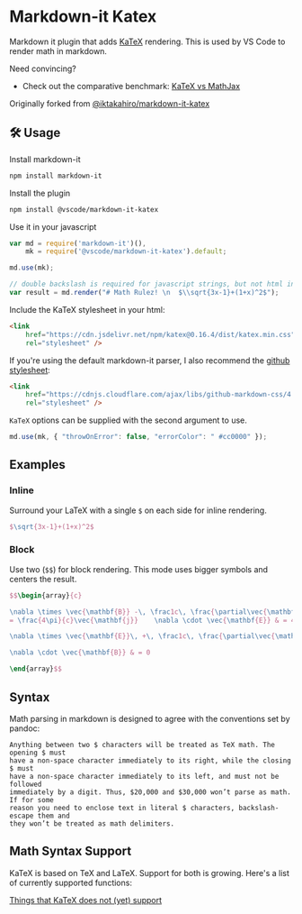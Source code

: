 # Markdown-it Katex

Markdown it plugin that adds [KaTeX](https://github.com/Khan/KaTeX) rendering.
This is used by VS Code to render math in markdown.

Need convincing?

-   Check out the comparative benchmark:
    [KaTeX vs MathJax](https://jsperf.com/katex-vs-mathjax/42)

Originally forked from
[@iktakahiro/markdown-it-katex](https://github.com/iktakahiro/markdown-it-katex)

## 🛠️ Usage

Install markdown-it

```bash
npm install markdown-it
```

Install the plugin

```bash
npm install @vscode/markdown-it-katex
```

Use it in your javascript

```javascript
var md = require('markdown-it')(),
    mk = require('@vscode/markdown-it-katex').default;

md.use(mk);

// double backslash is required for javascript strings, but not html input
var result = md.render("# Math Rulez! \n  $\\sqrt{3x-1}+(1+x)^2$");
```

Include the KaTeX stylesheet in your html:

```html
<link
	href="https://cdn.jsdelivr.net/npm/katex@0.16.4/dist/katex.min.css"
	rel="stylesheet" />
```

If you're using the default markdown-it parser, I also recommend the
[github stylesheet](https://github.com/sindresorhus/github-markdown-css):

```html
<link
	href="https://cdnjs.cloudflare.com/ajax/libs/github-markdown-css/4.0.0/github-markdown.min.css"
	rel="stylesheet" />
```

`KaTeX` options can be supplied with the second argument to use.

```javascript
md.use(mk, { "throwOnError": false, "errorColor": " #cc0000" });
```

## Examples

### Inline

Surround your LaTeX with a single `$` on each side for inline rendering.

```latex
$\sqrt{3x-1}+(1+x)^2$
```

### Block

Use two (`$$`) for block rendering. This mode uses bigger symbols and centers
the result.

```latex
$$\begin{array}{c}

\nabla \times \vec{\mathbf{B}} -\, \frac1c\, \frac{\partial\vec{\mathbf{E}}}{\partial t} &
= \frac{4\pi}{c}\vec{\mathbf{j}}    \nabla \cdot \vec{\mathbf{E}} & = 4 \pi \rho \\

\nabla \times \vec{\mathbf{E}}\, +\, \frac1c\, \frac{\partial\vec{\mathbf{B}}}{\partial t} & = \vec{\mathbf{0}} \\

\nabla \cdot \vec{\mathbf{B}} & = 0

\end{array}$$
```

## Syntax

Math parsing in markdown is designed to agree with the conventions set by
pandoc:

    Anything between two $ characters will be treated as TeX math. The opening $ must
    have a non-space character immediately to its right, while the closing $ must
    have a non-space character immediately to its left, and must not be followed
    immediately by a digit. Thus, $20,000 and $30,000 won’t parse as math. If for some
    reason you need to enclose text in literal $ characters, backslash-escape them and
    they won’t be treated as math delimiters.

## Math Syntax Support

KaTeX is based on TeX and LaTeX. Support for both is growing. Here's a list of
currently supported functions:

[Things that KaTeX does not (yet) support](https://github.com/KaTeX/KaTeX/wiki/Things-that-KaTeX-does-not-%28yet%29-support)

